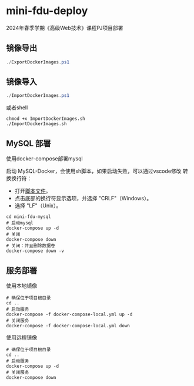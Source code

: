 # mini-fdu-deploy

2024年春季学期《高级Web技术》课程PJ项目部署

## 镜像导出

```powershell
./ExportDockerImages.ps1
```

## 镜像导入

```powershell
./ImportDockerImages.ps1
```

或者shell

```Shell
chmod +x ImportDockerImages.sh
./ImportDockerImages.sh
```

## MySQL 部署

使用docker-compose部署mysql

启动 MySQL-Docker，会使用sh脚本，如果启动失败，可以通过vscode修改 转换换行符：

- 打开[脚本文件](./mini-fdu-mysql/wait-for-it.sh)。
- 点击底部的换行符显示选项，并选择 "CRLF"（Windows）。
- 选择 "LF"（Unix）。

```Shell
cd mini-fdu-mysql
# 启动mysql
docker-compose up -d
# 关闭
docker-compose down
# 关闭：并且删除数据卷
docker-compose down -v
```

## 服务部署

使用本地镜像

```Shell
# 确保位于项目根目录
cd ..
# 启动服务
docker-compose -f docker-compose-local.yml up -d
# 关闭服务
docker-compose -f docker-compose-local.yml down
```

使用远程镜像

```Shell
# 确保位于项目根目录
cd ..
# 启动服务
docker-compose up -d
# 关闭服务
docker-compose down
```
